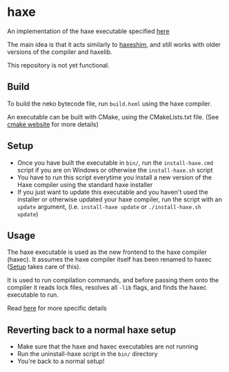 # haxe

An implementation of the haxe executable specified [here](https://github.com/HaxeFoundation/haxe/wiki/Haxe-haxec-haxelib-plan#haxe-the-frontend)

The main idea is that it acts similarly to [haxeshim](https://github.com/lix-pm/haxeshim), and still works with older versions of the compiler and haxelib.

This repository is not yet functional.

## Build

To build the neko bytecode file, run `build.hxml` using the haxe compiler.

An executable can be built with CMake, using the CMakeLists.txt file. (See [cmake website](https://cmake.org/) for more details)

## Setup

- Once you have built the executable in `bin/`, run the `install-haxe.cmd` script if you are on Windows or otherwise the `install-haxe.sh` script
- You have to run this script everytime you install a new version of the Haxe compiler using the standard haxe installer
- If you just want to update this executable and you haven't used the installer or otherwise updated your haxe compiler, run the script with an `update` argument, (i.e. `install-haxe update` or `./install-haxe.sh update`)

## Usage

The haxe executable is used as the new frontend to the haxe compiler (haxec). It assumes the haxe compiler itself has been renamed to haxec ([Setup](#Setup) takes care of this).

It is used to run compilation commands, and before passing them onto the compiler it reads lock files, resolves all `-lib` flags, and finds the haxec executable to run.

Read [here](https://github.com/HaxeFoundation/haxe/wiki/Haxe-haxec-haxelib-plan#haxe-the-frontend) for more specific details

## Reverting back to a normal haxe setup

- Make sure that the haxe and haxec executables are not running
- Run the uninstall-haxe script in the `bin/` directory
- You're back to a normal setup!

